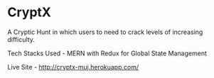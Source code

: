 # CryptX
A Cryptic Hunt in which users to need to crack levels of increasing difficulty.

Tech Stacks Used - MERN with Redux for Global State Management

Live Site - http://cryptx-muj.herokuapp.com/

